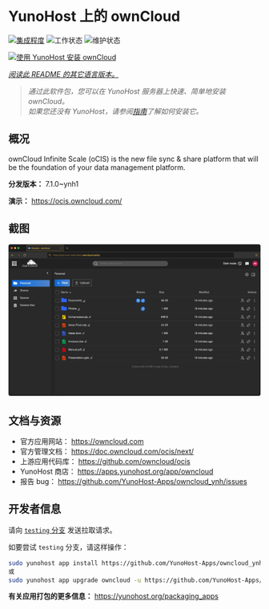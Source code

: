 <!--
注意：此 README 由 <https://github.com/YunoHost/apps/tree/master/tools/readme_generator> 自动生成
请勿手动编辑。
-->

# YunoHost 上的 ownCloud

[![集成程度](https://apps.yunohost.org/badge/integration/owncloud)](https://ci-apps.yunohost.org/ci/apps/owncloud/)
![工作状态](https://apps.yunohost.org/badge/state/owncloud)
![维护状态](https://apps.yunohost.org/badge/maintained/owncloud)

[![使用 YunoHost 安装 ownCloud](https://install-app.yunohost.org/install-with-yunohost.svg)](https://install-app.yunohost.org/?app=owncloud)

*[阅读此 README 的其它语言版本。](./ALL_README.md)*

> *通过此软件包，您可以在 YunoHost 服务器上快速、简单地安装 ownCloud。*  
> *如果您还没有 YunoHost，请参阅[指南](https://yunohost.org/install)了解如何安装它。*

## 概况

ownCloud Infinite Scale (oCIS) is the new file sync & share platform that will be the foundation of your data management platform.

**分发版本：** 7.1.0~ynh1

**演示：** <https://ocis.owncloud.com/>

## 截图

![ownCloud 的截图](./doc/screenshots/screenshot.png)

## 文档与资源

- 官方应用网站： <https://owncloud.com>
- 官方管理文档： <https://doc.owncloud.com/ocis/next/>
- 上游应用代码库： <https://github.com/owncloud/ocis>
- YunoHost 商店： <https://apps.yunohost.org/app/owncloud>
- 报告 bug： <https://github.com/YunoHost-Apps/owncloud_ynh/issues>

## 开发者信息

请向 [`testing` 分支](https://github.com/YunoHost-Apps/owncloud_ynh/tree/testing) 发送拉取请求。

如要尝试 `testing` 分支，请这样操作：

```bash
sudo yunohost app install https://github.com/YunoHost-Apps/owncloud_ynh/tree/testing --debug
或
sudo yunohost app upgrade owncloud -u https://github.com/YunoHost-Apps/owncloud_ynh/tree/testing --debug
```

**有关应用打包的更多信息：** <https://yunohost.org/packaging_apps>
